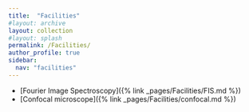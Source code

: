 ```yaml
---
title:  "Facilities"
#layout: archive
layout: collection
#layout: splash
permalink: /Facilities/
author_profile: true
sidebar:
  nav: "facilities"
---
```

* [Fourier Image Spectroscopy]({% link _pages/Facilities/FIS.md %})
* [Confocal microscope]({% link _pages/Facilities/confocal.md %})
